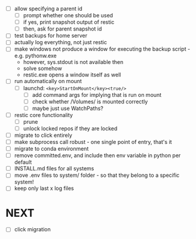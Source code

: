 - [ ] allow specifying a parent id 
  - [ ] prompt whether one should be used
  - [ ] if yes, print snapshot output of restic
  - [ ] then, ask for parent snapshot id
- [ ] test backups for home server
- [ ] actually log everything, not just restic
- [ ] make windows not produce a window for executing the backup script - e.g. pythonw.exe
  - however, sys.stdout is not available then
  - solve somehow
  - restic.exe opens a window itself as well
- [ ] run automatically on mount
  - [ ] launchd: `<key>StartOnMount</key><true/>` 
    - [ ] add command args for implying that is run on mount
    - [ ] check whether /Volumes/<target-volume> is mounted correctly
    - [ ] maybe just use WatchPaths?
- [ ] restic core functionality
  - [ ] prune
  - [ ] unlock locked repos if they are locked
- [ ] migrate to click entirely
- [ ] make subprocess call robust - one single point of entry, that's it
- [ ] migrate to conda environment
- [ ] remove committed.env, and include then env variable in python per default
- [ ] INSTALL.md files for all systems
- [ ] move .env files to system/ folder - so that they belong to a specific system!
- [ ] keep only last x log files

# NEXT
- [ ] click migration